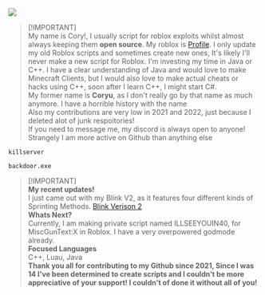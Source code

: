 <picture>
  <source
    srcset="https://github-readme-stats.vercel.app/api?username=Not-Kyle&show_icons=true&theme=dracula"
    media="(prefers-color-scheme: midnight-purple)"
  />
  <img src="https://github-readme-stats.vercel.app/api?username=Not-Kyle&show_icons=true" />
</picture>

> [!IMPORTANT]\
> My name is Cory!, I usually script for roblox exploits whilst almost always keeping them **open source**. My roblox is [Profile](https://www.roblox.com/users/5388525718/profile). I only update my old Roblox scripts and sometimes create new ones, It's likely I'll never make a new script for Roblox. I'm investing my time in Java or C++. I have a clear understanding of Java and would love to make Minecraft Clients, but I would also love to make actual cheats or hacks using C++, soon after I learn C++, I might start C#.<br />
> My former name is **Coryu**, as I don't really go by that name as much anymore. I have a horrible history with the name <br />
> Also my contributions are very low in 2021 and 2022, just because I deleted alot of junk respoitories! <br />
> If you need to message me, my discord is always open to anyone! Strangely I am more active on Github than anything else <br />
```
killserver
```
```
backdoor.exe
```
> [!IMPORTANT]\
> **My recent updates!** <br />
> I just came out with my Blink V2, as it features four different kinds of Sprinting Methods. [Blink Verison 2](https://github.com/Not-Kyle/Universal-Scripts.lua/blob/main/Sprint.lua) <br />
> **Whats Next?** <br />
> Currently, I am making private script named ILLSEEYOUIN40, for MiscGunText:X in Roblox. I have a very overpowered godmode already. <br />
> **Focused Languages** <br />
> C++, Luau, Java <br />
> **Thank you all for contributing to my Github since 2021, Since I was 14 I've been determined to create scripts and I couldn't be more appreciative of your support! I couldn't of done it without all of you!** <br />

